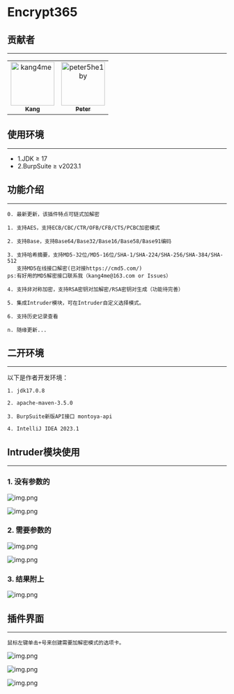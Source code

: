 # Encrypt365

## 贡献者
<hr>
<!-- ALL-CONTRIBUTORS-LIST:START - Do not remove or modify this section -->
<!-- ALL-CONTRIBUTORS-LIST:END -->

<!-- readme: kang4me,peter5he1by -start -->
<table>
<tr>
    <td align="center">
        <a href="https://github.com/kang4me">
            <img src="https://avatars.githubusercontent.com/u/141841408?v=4" width="100;" alt="kang4me"/>
            <br />
            <sub><b>Kang</b></sub>
        </a>
    </td>
    <td align="center">
        <a href="https://github.com/peter5he1by">
            <img src="https://avatars.githubusercontent.com/u/86906331?v=4" width="100;" alt="peter5he1by"/>
            <br />
            <sub><b>Peter</b></sub>
        </a>
    </td></tr>
</table>
<!-- readme: kang4me,peter5he1by -end -->

## 使用环境
<hr>

- 1.JDK ≥ 17
- 2.BurpSuite ≥ v2023.1

## 功能介绍
<hr>

    0. 最新更新，该插件特点可链式加解密

    1. 支持AES，支持ECB/CBC/CTR/OFB/CFB/CTS/PCBC加密模式

    2. 支持Base，支持Base64/Base32/Base16/Base58/Base91编码

    3. 支持哈希摘要，支持MD5-32位/MD5-16位/SHA-1/SHA-224/SHA-256/SHA-384/SHA-512
       支持MD5在线接口解密(已对接https://cmd5.com/)
    ps:有好用的MD5解密接口联系我（kang4me@163.com or Issues）

    4. 支持非对称加密，支持RSA密钥对加解密/RSA密钥对生成（功能待完善）

    5. 集成Intruder模块，可在Intruder自定义选择模式。

    6. 支持历史记录查看

    n. 随缘更新...

## 二开环境
<hr>
以下是作者开发环境：
    
    1. jdk17.0.8
    
    2. apache-maven-3.5.0
    
    3. BurpSuite新版API接口 montoya-api
    
    4. IntelliJ IDEA 2023.1

## Intruder模块使用
<hr>

### 1. 没有参数的

![img.png](images/img2.jpg)

![img.png](images/img3.jpg)

### 2. 需要参数的

![img.png](images/img4.jpg)

![img.png](images/img5.jpg)

### 3. 结果附上

![img.png](images/img8.jpg)

## 插件界面
<hr>

    鼠标左键单击+号来创建需要加解密模式的选项卡。

![img.png](images/img1.jpg)

![img.png](images/img6.jpg)

![img.png](images/img7.jpg)
